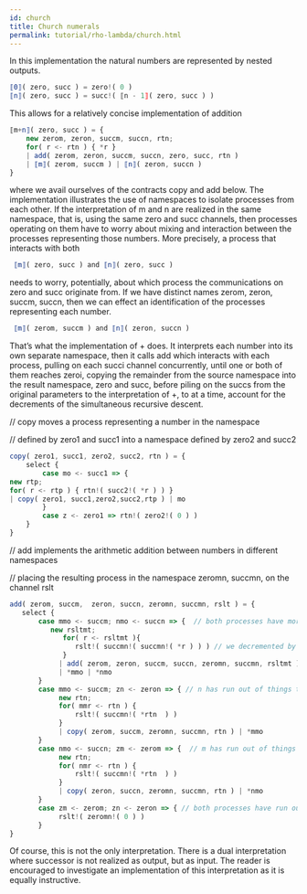 ```yaml
---
id: church
title: Church numerals
permalink: tutorial/rho-lambda/church.html
---
```



In this implementation the natural numbers are represented by nested outputs.
```javascript
⟦0⟧( zero, succ ) = zero!( 0 )
⟦n⟧( zero, succ ) = succ!( ⟦n - 1⟧( zero, succ ) )
```
This allows for a relatively concise implementation of addition
```javascript
⟦m+n⟧( zero, succ ) = {
    new zerom, zeron, succm, succn, rtn;
    for( r <- rtn ) { *r }
    | add( zerom, zeron, succm, succn, zero, succ, rtn )
    | ⟦m⟧( zerom, succm ) | ⟦n⟧( zeron, succn )
}
```
where we avail ourselves of the contracts copy and add below. The implementation illustrates the use of namespaces to isolate processes from each other. If the interpretation of m and n are realized in the same namespace, that is, using the same zero and succ channels, then processes operating on them have to worry about mixing and interaction between the processes representing those numbers. More precisely, a process that interacts with both
```javascript
 ⟦m⟧( zero, succ ) and ⟦n⟧( zero, succ )
```
needs to worry, potentially, about which process the communications on zero and succ originate from. If we have distinct names zerom, zeron, succm, succn, then we can effect an identification of the processes representing each number.
```javascript
 ⟦m⟧( zerom, succm ) and ⟦n⟧( zeron, succn )
```
That’s what the implementation of + does. It interprets each number into its own separate namespace, then it calls add which interacts with each process, pulling on each succi channel concurrently, until one or both of them reaches zeroi, copying the remainder from the source namespace into the result namespace, zero and succ, before piling on the succs from the original parameters to the interpretation of +, to at a time, account for the decrements of the simultaneous recursive descent.



// copy moves a process representing a number in the namespace 

// defined by zero1 and succ1 into a namespace defined by zero2 and succ2

```javascript
copy( zero1, succ1, zero2, succ2, rtn ) = {
    select {
        case mo <- succ1 => {
new rtp;
for( r <- rtp ) { rtn!( succ2!( *r ) ) }
| copy( zero1, succ1,zero2,succ2,rtp ) | mo
        }
        case z <- zero1 => rtn!( zero2!( 0 ) )
    }
}
```

// add implements the arithmetic addition between numbers in different namespaces 

// placing the resulting process in the namespace zeromn, succmn, on the channel rslt

```javascript
add( zerom, succm,  zeron, succn, zeromn, succmn, rslt ) = {
   select {
       case mmo <- succm; nmo <- succn => {  // both processes have more to say about succession
          new rsltmt;
             for( r <- rsltmt ){
                rslt!( succmn!( succmn!( *r ) ) ) // we decremented by 2 in the join
             }
            | add( zerom, zeron, succm, succn, zeromn, succmn, rsltmt )
            | *mmo | *nmo
       }
       case mmo <- succm; zn <- zeron => { // n has run out of things to say about succession, but not m 
            new rtn;
            for( mmr <- rtn ) {
                rslt!( succmn!( *rtn  ) )
            }
            | copy( zerom, succm, zeromn, succmn, rtn ) | *mmo
       }
       case nmo <- succn; zm <- zerom => {  // m has run out of things to say about succession, but not n            
            new rtn;
            for( nmr <- rtn ) {
                rslt!( succmn!( *rtn  ) )
            }
            | copy( zeron, succn, zeromn, succmn, rtn ) | *nmo
       }
       case zm <- zerom; zn <- zeron => { // both processes have run out of things to say about succession
            rslt!( zeromn!( 0 ) )
       }
}
```
Of course, this is not the only interpretation. There is a dual interpretation where successor is not realized as output, but as input. The reader is encouraged to investigate an implementation of this interpretation as it is equally instructive.
